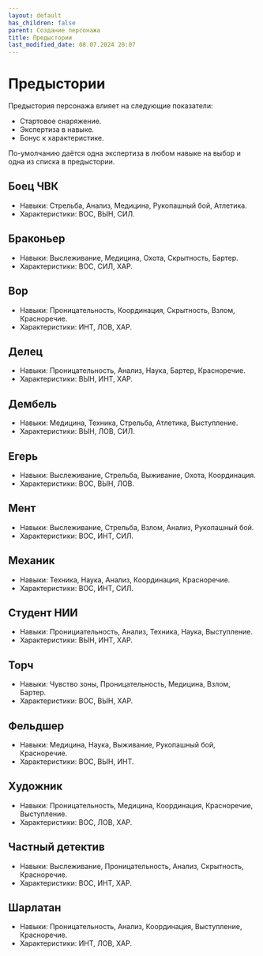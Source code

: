 ```yaml
---
layout: default
has_children: false
parent: Создание персонажа
title: Предыстории
last_modified_date: 08.07.2024 20:07
---
```


# Предыстории

Предыстория персонажа влияет на следующие показатели:
- Стартовое снаряжение.
- Экспертиза в навыке.
- Бонус к характеристике.

По-умолчанию даётся одна экспертиза в любом навыке на выбор и одна из списка в предыстории. 

## Боец ЧВК
- Навыки: Стрельба, Анализ, Медицина, Рукопашный бой, Атлетика.
- Характеристики: ВОС, ВЫН, СИЛ.

## Браконьер
- Навыки: Выслеживание, Медицина, Охота, Скрытность, Бартер.
- Характеристики: ВОС, СИЛ, ХАР.

## Вор
- Навыки: Проницательность, Координация, Скрытность, Взлом, Красноречие.
- Характеристики: ИНТ, ЛОВ, ХАР.

## Делец
- Навыки: Проницательность, Анализ, Наука, Бартер, Красноречие.
- Характеристики: ВЫН, ИНТ, ХАР.

## Дембель
- Навыки: Медицина, Техника, Стрельба, Атлетика, Выступление.
- Характеристики: ВЫН, ЛОВ, СИЛ.
  
## Егерь
- Навыки: Выслеживание, Стрельба, Выживание, Охота, Координация.
- Характеристики: ВОС, ВЫН, ЛОВ.

## Мент
- Навыки: Выслеживание, Стрельба, Взлом, Анализ, Рукопашный бой.
- Характеристики: ВОС, ИНТ, СИЛ.
  
## Механик
- Навыки: Техника, Наука, Анализ, Координация, Красноречие.
- Характеристики: ВОС, ИНТ, СИЛ.
  
## Студент НИИ
- Навыки: Пронициательность, Анализ, Техника, Наука, Выступление.
- Характеристики: ВЫН, ИНТ, ХАР.
  
## Торч
- Навыки: Чувство зоны, Проницательность, Медицина, Взлом, Бартер.
- Характеристики: ВОС, ВЫН, ХАР.
  
## Фельдшер
- Навыки: Медицина, Наука, Выживание, Рукопашный бой, Красноречие.
- Характеристики: ВОС, ВЫН, ИНТ.

## Художник
- Навыки: Проницательность, Медицина, Координация, Красноречие, Выступление.
- Характеристики: ВОС, ЛОВ, ХАР.
  
## Частный детектив
- Навыки: Выслеживание, Проницательность, Анализ, Скрытность, Красноречие.
- Характеристики: ВОС, ИНТ, ХАР.
  
## Шарлатан
- Навыки: Проницательность, Анализ, Координация, Выступление, Красноречие.
- Характеристики: ИНТ, ЛОВ, ХАР.
